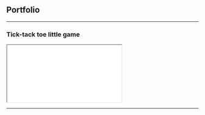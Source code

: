 ## Portfolio

---

### Tick-tack toe little game

<iframe src="/games/build/web/index.html"></iframe>

---
